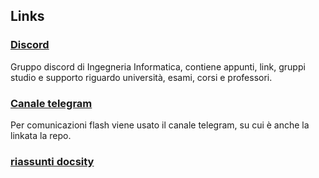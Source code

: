 ## Links
### [Discord]()
Gruppo discord di Ingegneria Informatica, contiene appunti, link, gruppi studio e supporto riguardo università, esami, corsi e professori.

### [Canale telegram]()
Per comunicazioni flash viene usato il canale telegram, su cui è anche la linkata la repo.

### [riassunti docsity](https://www.docsity.com/it/utenti/profilo/antolab_/documents/)
